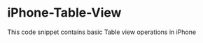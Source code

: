 iPhone-Table-View
=================

This code snippet contains basic Table view operations in iPhone